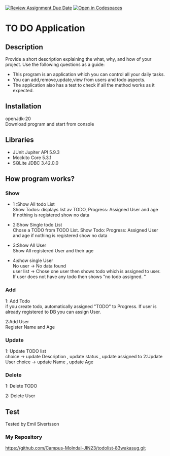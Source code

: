 [![Review Assignment Due Date](https://classroom.github.com/assets/deadline-readme-button-24ddc0f5d75046c5622901739e7c5dd533143b0c8e959d652212380cedb1ea36.svg)](https://classroom.github.com/a/MYVtI0hB)
[![Open in Codespaces](https://classroom.github.com/assets/launch-codespace-7f7980b617ed060a017424585567c406b6ee15c891e84e1186181d67ecf80aa0.svg)](https://classroom.github.com/open-in-codespaces?assignment_repo_id=11359557)
# TO DO Application

## Description

Provide a short description explaining the what, why, and how of your project. Use the following questions as a guide:

- This program is an application which you can control all your daily tasks.  
- You can add,remove,update,view from users and todo aspects. 
- The application also has a test to check if all the method works as it expected.

## Installation
openJdk-20  
Download program and start from console   

## Libraries
- JUnit Jupiter API  5.9.3  
- Mockito Core  5.3.1  
- SQLite JDBC  3.42.0.0

## How program works? 
### Show
+ 1 :Show All todo List  
  Show Todos: displays list av TODO, Progress: Assigned User and age  
  If nothing is registered show no data  
  

+ 2:Show Single todo List  
Chose a TODO from TODO List.  Show Todo: Progress: Assigned User and age if nothing is registered show no data  

  
+ 3:Show All User  
Show All registered User and their age    

  
+ 4:show single User  
No user -> No data found  
user list -> Chose one user then shows todo which is assigned to user.  
If user does not have any todo then shows "no todo assigned. "  


### Add
1: Add Todo  
if you create todo, automatically assigned "TODO" to Progress. If user is already registered to DB you can assign User. 


2:Add User  
Register Name and Age

### Update
1: Update TODO list  
choice -> update Description , update status , update assigned to
2:Update User 
choice -> update Name , update Age

### Delete
1: Delete TODO


2: Delete User

## Test
Tested by Emil Sivertsson

### My Repository
https://github.com/Campus-Molndal-JIN23/todolist-83wakasug.git



